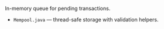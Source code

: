 In-memory queue for pending transactions.

- `Mempool.java` — thread-safe storage with validation helpers.

